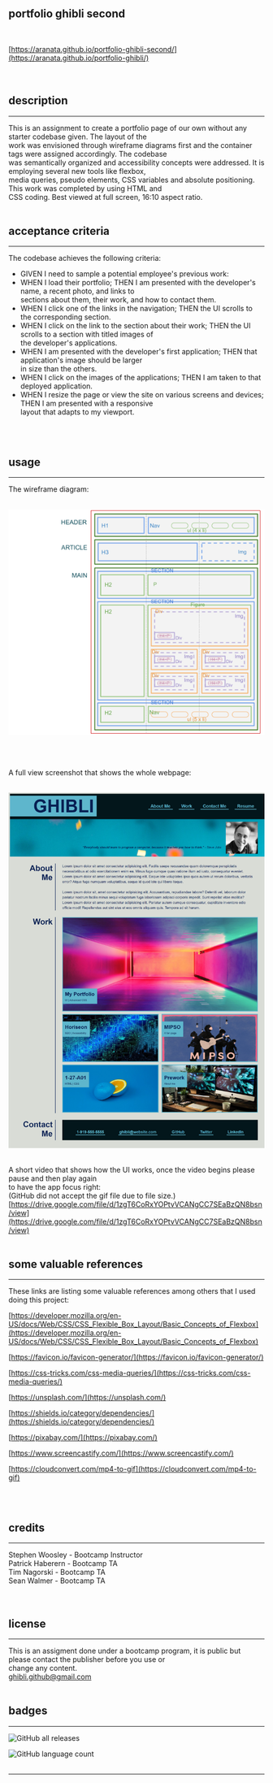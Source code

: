<br>

## **portfolio ghibli second**<br>
<br>

[https://aranata.github.io/portfolio-ghibli-second/](https://aranata.github.io/portfolio-ghibli/)<br>
<br>
<br>

## description

***

This is an assignment to create a portfolio page of our own without any starter codebase given. The layout of the<br>
work was envisioned through wireframe diagrams first and the container tags were assigned accordingly. The codebase<br>
was semantically organized and accessibility concepts were addressed. It is employing several new tools like flexbox,<br>
media queries, pseudo elements, CSS variables and absolute positioning. This work was completed by using HTML and<br>
CSS coding. Best viewed at full screen, 16:10 aspect ratio.<br>
<br>

## acceptance criteria

***

The codebase achieves the following criteria:<br>

* GIVEN I need to sample a potential employee's previous work:
* WHEN I load their portfolio; THEN I am presented with the developer's name, a recent photo, and links to<br>
sections about them, their work, and how to contact them.
* WHEN I click one of the links in the navigation; THEN the UI scrolls to the corresponding section.
* WHEN I click on the link to the section about their work; THEN the UI scrolls to a section with titled images of<br>
the developer's applications.
* WHEN I am presented with the developer's first application; THEN that application's image should be larger<br>
in size than the others.
* WHEN I click on the images of the applications; THEN I am taken to that deployed application.
* WHEN I resize the page or view the site on various screens and devices; THEN I am presented with a responsive<br>
layout that adapts to my viewport.
<br>
<br>

## usage

***

The wireframe diagram:<br>
<br>

![alt text](assets/images/wireframe-portfolio-ghibli-s.png)

<br>
<br>

A full view screenshot that shows the whole webpage:<br>
<br>

![alt text](assets/images/scrshot.png)
<br>
<br>

A short video that shows how the UI works, once the video begins please pause and then play again<br>
to have the app focus right:<br>
(GitHub did not accept the gif file due to file size.)
<br>
[https://drive.google.com/file/d/1zgT6CoRxYOPtvVCANgCC7SEaBzQN8bsn/view](https://drive.google.com/file/d/1zgT6CoRxYOPtvVCANgCC7SEaBzQN8bsn/view)
<br>
<br>

## some valuable references

***

These links are listing some valuable references among others that I used doing this project:

[https://developer.mozilla.org/en-US/docs/Web/CSS/CSS_Flexible_Box_Layout/Basic_Concepts_of_Flexbox](https://developer.mozilla.org/en-US/docs/Web/CSS/CSS_Flexible_Box_Layout/Basic_Concepts_of_Flexbox)

[https://favicon.io/favicon-generator/](https://favicon.io/favicon-generator/)

[https://css-tricks.com/css-media-queries/](https://css-tricks.com/css-media-queries/)

[https://unsplash.com/](https://unsplash.com/)

[https://shields.io/category/dependencies/](https://shields.io/category/dependencies/)

[https://pixabay.com/](https://pixabay.com/)

[https://www.screencastify.com/](https://www.screencastify.com/)

[https://cloudconvert.com/mp4-to-gif](https://cloudconvert.com/mp4-to-gif)

<br>
<br>

## credits

***

Stephen Woosley - Bootcamp Instructor<br>
Patrick Haberern - Bootcamp TA<br>
Tim Nagorski - Bootcamp TA<br>
Sean Walmer - Bootcamp TA<br>
<br>
<br>

## license

***

This is an assigment done under a bootcamp program, it is public but please contact the publisher before you use or<br>
change any content.<br>
ghibli.github@gmail.com
<br>
<br>

## badges

***

![GitHub all releases](https://img.shields.io/github/downloads/AranATA/accessible-horiseon/total)

![GitHub language count](https://img.shields.io/github/languages/count/AranATA/accessible-horiseon)
<br>
<br>

---
